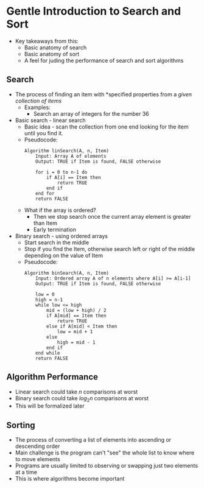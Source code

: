 # Gentle Introduction to Search and Sort

- Key takeaways from this:
    - Basic anatomy of search
    - Basic anatomy of sort
    - A feel for juding the performance of search and sort algorithms

## Search
- The process of finding an item with *specified properties from a *given collection of items*
	- Examples:
		- Search an array of integers for the number 36
- Basic search - linear search
	- Basic idea - scan the collection from one end looking for the item until you find it.
	- Pseudocode:
        ```
        Algorithm linSearch(A, n, Item)
            Input: Array A of elements
            Output: TRUE if Item is found, FALSE otherwise

            for i = 0 to n-1 do
                if A[i] == Item then
                    return TRUE
                end if
            end for
            return FALSE
        ```
	- What if the array is ordered?
		- Then we stop search once the current array element is greater than Item
		- Early termination
- Binary search - using ordered arrays
	- Start search in the middle
	- Stop if you find the Item, otherwise search left or right of the middle depending on the value of Item
	- Pseudocode:
        ```
        Algorithm binSearch(A, n, Item)
            Input: Ordered array A of n elements where A[i] >= A[i-1]
            Output: TRUE if Item is found, FALSE otherwise

            low = 0
            high = n-1
            while low <= high
                mid = (low + high) / 2
                if A[mid] == Item then
                    return TRUE
                else if A[mid] < Item then
                    low = mid + 1
                else
                    high = mid - 1
                end if
            end while
            return FALSE
        ```

## Algorithm Performance
- Linear search could take $n$ comparisons at worst
- Binary search could take $log_2 n$ comparisons at worst
- This will be formalized later

## Sorting
- The process of converting a list of elements into ascending or descending order
- Main challenge is the program can't "see" the whole list to know where to move elements
- Programs are usually limited to observing or swapping just two elements at a time
- This is where algorithms become important